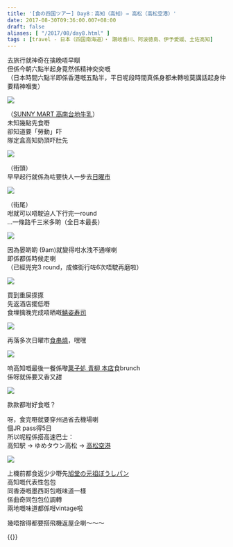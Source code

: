 ```yaml
---
title: '[食の四国ツアー] Day8：高知（高知）→ 高松（高松空港）'
date: 2017-08-30T09:36:00.007+08:00
draft: false
aliases: [ "/2017/08/day8.html" ]
tags : [travel - 日本（四国南海道）・ 讚岐香川、阿波徳島、伊予愛媛、土佐高知]
---
```


去旅行就神奇在擒晚唔早瞓  
但係今朝六點半起身竟然係精神奕奕嘅  
（日本時間六點半即係香港嘅五點半，平日呢段時間真係身都未轉啦莫講話起身仲要精神嗰隻）

![](/images/shikoku8a.jpg)

（[SUNNY MART 高南台地牛乳](https://hidie.net/shikoku8a/)）  
未知幾點先食嘢  
卻知道要「勞動」吓  
隊定盒高知奶頂吓肚先

![](/images/shikoku8b1.jpg)

（街頭）  
早早起行就係為咗要快人一步去[日曜市](https://hidie.net/shikoku8b/)

![](/images/shikoku8b20.jpg)

（街尾）  
咁就可以唔駛迫人下行完一round  
…一條路千三米多啲（全日本最長）  

![](/images/shikoku8b23.jpg)

因為晏啲啲 (9am)就變得咁水洩不通㗎喇  
即係都係時候走喇  
（已經兜完3 round，成條街行咗6次唔駛再磨啦）

![](/images/shikoku8f.jpg)

買到重屎揼揼  
先返酒店擺低嘢  
食埋擒晚完成唔晒嘅[鯖姿寿司](https://hidie.net/shikoku8f/)

![](/images/shikoku8g.jpg)

再落多次日曜市[食串燒](https://hidie.net/shikoku8g/)，嘿嘿

![](/images/shikoku8h.jpg)

响高知嘅最後一餐係嚟[菓子処 青柳 本店](https://hidie.net/shikoku8h/)食brunch  
係呀就係要又香又甜

![](/images/shikoku8h1.jpg)

款款都咁好食嘅？  
  
呀，食完嘢就要穿州過省去機場喇  
個JR pass得5日  
所以呢程係搭高速巴士：  
高知駅 → ゆめタウン高松 → [高松空港](https://hidie.net/shikoku8j/)

![](/images/shikoku8k.jpg)

上機前都食返少少嘢先[旭堂の元祖ぼうしパン](https://hidie.net/shikoku8k/)  
高知嘅代表性包包  
同香港嘅墨西哥包嘅味道一樣  
係曲奇同包包位調轉  
兩地嘅味道都係咁vintage啦  
  
  
幾唔捨得都要搭飛機返屋企喇～～～  
  
  
{{<shikoku>}}

